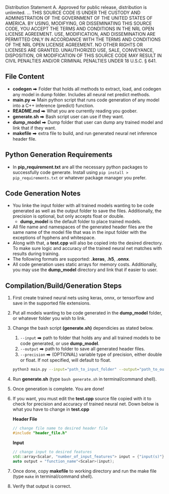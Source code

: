 Distribution Statement A. Approved for public release, distribution is unlimited.
...
THIS SOURCE CODE IS UNDER THE CUSTODY AND ADMINISTRATION OF THE GOVERNMENT OF THE UNITED STATES OF AMERICA. BY USING, MODIFYING, OR DISSEMINATING THIS SOURCE CODE, YOU ACCEPT THE TERMS AND CONDITIONS IN THE NRL OPEN LICENSE AGREEMENT. USE, MODIFICATION, AND DISSEMINATION ARE PERMITTED ONLY IN ACCORDANCE WITH THE TERMS AND CONDITIONS OF THE NRL OPEN LICENSE AGREEMENT. NO OTHER RIGHTS OR LICENSES ARE GRANTED. UNAUTHORIZED USE, SALE, CONVEYANCE, DISPOSITION, OR MODIFICATION OF THIS SOURCE CODE MAY RESULT IN CIVIL PENALTIES AND/OR CRIMINAL PENALTIES UNDER 18 U.S.C. § 641.


## File Content
  * **codegen** ⮕ Folder that holds all methods to extract, load, and codegen any model in dump folder. Includes all neural net predict methods.
  * **main.py** ⮕ Main python script that runs code generation of any model into a C++ inference (predict) function. 
  * **README.md** ⮕ What you are currently reading you goober.
  * **generate.sh** ⮕ Bash script user can use if they want. 
  * **dump_model** ⮕ Dump folder that user can dump any trained model and link that if they want. 
  * **makefile** ⮕ extra file to build, and run generated neural net inference header file.

## Python Generation Requirements
  * In **pip_requirement.txt** are all the necessary python packages to successfully code generate. Install using `pip install > pip_requirements.txt` or whatever package manager you prefer.

## Code Generation Notes
* You linke the input folder with all trained models wanting to be code generated as well as the output folder to save the files. Additionally, the precision is optional, but only accepts float or double.
    * **dump_model** is the default folder to place trained models.
* All file name and namespaces of the generated header files are the same name of the model file that was in the input folder with the exceptions of hyphens and whitespace.
* Along with that, a **test.cpp** will also be copied into the desired directory. To make sure logic and accuracy of the trained neural net matches with results during training. 
* The following formats are supported: **.keras**, **.h5**, **.onnx**.
* All code generation uses static arrays for memory costs. Additionally, you may use the **dump_model** directory and link that if easier to user.

## Compilation/Build/Generation Steps
1. First create trained neural nets using keras, onnx, or tensorflow and save in the supported file extensions.
1. Put all models wanting to be code generated in the **dump_model** folder, or whatever folder you wish to link.
1. Change the bash script **(generate.sh)** dependicies as stated below. 
    1. `--input` ⮕ path to folder that holds any and all trained models to be code generated, or use **dump_model**.
    1. `--output` ⮕ path to folder to save all generated header files.
    1. `--precision` ⮕ (OPTIONAL) variable type of precision, either double or float. If not specified, will default to float.
    ```zsh
    python3 main.py --input="path_to_input_folder" --output="path_to_output_folder" --precision="desired_precision"
    ```
1. Run **generate.sh** (type `bash generate.sh` in terminal/command shell).
1. Once generation is complete. You are done!
1. If you want, you must edit the **test.cpp** source file copied with it to check for precision and accuracy of trained neural net. Down below is what you have to change in **test.cpp**

    **Header File** 
    ```c++
    // change file name to desired header file
    #include "header_file.h"
    ```
    **Input**
    ```c++
    // change input to desired features
    std::array<Scalar, "number_of_input_features"> input = {"input(s)"};
    auto output = "function_name"<Scalar>(input);
    ```

1. Once done, copy **makefile** to working directory and run the make file (type `make` in terminal/command shell).
1. Verify that output is correct. 